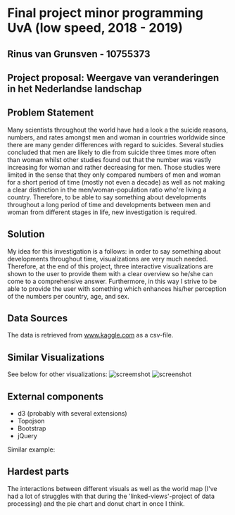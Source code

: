 # Final project minor programming UvA (low speed, 2018 - 2019)

## Rinus van Grunsven - 10755373

## Project proposal: Weergave van veranderingen in het Nederlandse landschap

## Problem Statement

Many scientists throughout the world have had a look a the suicide reasons, numbers, and rates amongst men and woman in countries worldwide since there are many gender differences with regard to suicides. Several studies concluded that men are likely to die from suicide three times more often than woman whilst other studies found out that the number was vastly increasing for woman and rather decreasing for men. Those studies were limited in the sense that they only compared numbers of men and woman for a short period of time (mostly not even a decade) as well as not making a clear distinction in the men/woman-population ratio who're living a country. Therefore, to be able to say something about developments throughout a long period of time and developments between men and woman from different stages in life, new investigation is required.

## Solution
My idea for this investigation is a follows: in order to say something about developments throughout time, visualizations are very much needed. Therefore, at the end of this project, three interactive visualizations are shown to the user to provide them with a clear overview so he/she can come to a comprehensive answer. Furthermore, in this way I strive to be able to provide the user with something which enhances his/her perception of the numbers per country, age, and sex.


## Data Sources

The data is retrieved from www.kaggle.com as a csv-file.


## Similar Visualizations

See below for other visualizations:
![screemshot](code/README-02579942.png)
![screenshot](code/README-9f9ae507.png)


## External components

- d3 (probably with several extensions)
- Topojson
- Bootstrap
- jQuery

Similar example:

## Hardest parts

The interactions between different visuals as well as the world map (I've had a lot of struggles with that during the 'linked-views'-project of data processing) and the pie chart and donut chart in once I think.
